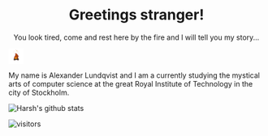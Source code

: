 <!-- I am honored you want to read this! -->

<link rel="stylesheet" href="Assets/Styles.css">

<h1 name="welcome" align="center">Greetings stranger!</h1>

<p name="youLookTired" align="center">You look tired, come and rest here by the fire and I will tell you my story...</p>

<img align="center" src="Assets/Campfire.gif" width="30px">

<!-- WIP -->
My name is Alexander Lundqvist and I am a currently studying the mystical arts of computer science at the great Royal Institute of Technology in the city of Stockholm.

![Harsh's github stats](https://github-readme-stats.vercel.app/api?username=krimreaper&hide=["issues"]&show_icons=true)

![visitors](https://visitor-badge.glitch.me/badge?page_id=krimreaper.krimreaper)
